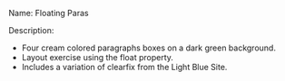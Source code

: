 Name: Floating Paras

Description:
- Four cream colored paragraphs boxes on a dark green background.
- Layout exercise using the float property.
- Includes a variation of clearfix from the Light Blue Site.
